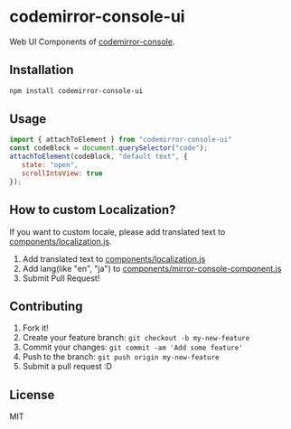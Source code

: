 # codemirror-console-ui

Web UI Components of [codemirror-console](../codemirror-console).

## Installation

``` sh
npm install codemirror-console-ui
```

## Usage

```js
import { attachToElement } from "codemirror-console-ui" 
const codeBlock = document.querySelector("code");
attachToElement(codeBlock, "default text", {
   state: "open",
   scrollIntoView: true
});
```

## How to custom Localization?

If you want to custom locale, please add translated text to [components/localization.js](components/localization.js).

1. Add translated text to [components/localization.js](components/localization.js)
2. Add lang(like "en", "ja") to [components/mirror-console-component.js](components/mirror-console-component.js)
3. Submit Pull Request!

## Contributing

1. Fork it!
2. Create your feature branch: `git checkout -b my-new-feature`
3. Commit your changes: `git commit -am 'Add some feature'`
4. Push to the branch: `git push origin my-new-feature`
5. Submit a pull request :D

## License

MIT
